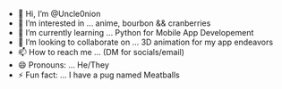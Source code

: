 - 👋 Hi, I’m @Uncle0nion
- 👀 I’m interested in ... anime, bourbon && cranberries
- 🌱 I’m currently learning ... Python for Mobile App Developement
- 💞️ I’m looking to collaborate on ... 3D animation for my app endeavors
- 📫 How to reach me ... (DM for socials/email)
- 😄 Pronouns: ... He/They
- ⚡ Fun fact: ... I have a pug named Meatballs

<!---
Uncle0nion/Uncle0nion is a ✨ special ✨ repository because its `README.md` (this file) appears on your GitHub profile.
You can click the Preview link to take a look at your changes.
--->
